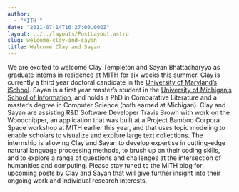 ```yaml
---
author:
  - "MITH "
date: "2011-07-14T16:27:00.000Z"
layout: ../../layouts/PostLayout.astro
slug: welcome-clay-and-sayan
title: Welcome Clay and Sayan
---
```


We are excited to welcome Clay Templeton and Sayan Bhattacharyya as graduate interns in residence at MITH for six weeks this summer. Clay is currently a third year doctoral candidate in the [University of Maryland’s iSchool](http://ischool.umd.edu/). Sayan is a first year master’s student in the [University of Michigan’s School of Information](http://www.si.umich.edu/), and holds a PhD in Comparative Literature and a master’s degree in Computer Science (both earned at Michigan). Clay and Sayan are assisting R&D Software Developer Travis Brown with work on the Woodchipper, an application that was built at a Project Bamboo Corpora Space workshop at MITH earlier this year, and that uses topic modeling to enable scholars to visualize and explore large text collections. The internship is allowing Clay and Sayan to develop expertise in cutting-edge natural language processing methods, to brush up on their coding skills, and to explore a range of questions and challenges at the intersection of humanities and computing. Please stay tuned to the MITH blog for upcoming posts by Clay and Sayan that will give further insight into their ongoing work and individual research interests.
